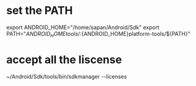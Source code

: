 # set the PATH

export ANDROID_HOME="/home/sapan/Android/Sdk"
export PATH="${ANDROID_HOME}tools/:${ANDROID_HOME}platform-tools/${PATH}"


# accept all the liscense
~/Android/Sdk/tools/bin/sdkmanager --licenses
